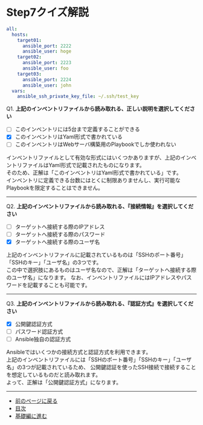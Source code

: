 # Step7クイズ解説

```yaml
all:
  hosts:
    target01:
      ansible_port: 2222
      ansible_user: hoge
    target02:
      ansible_port: 2223
      ansible_user: foo
    target03:
      ansible_port: 2224
      ansible_user: john
  vars:
    ansible_ssh_private_key_file: ~/.ssh/test_key

```

Q1. **上記のインベントリファイルから読み取れる、正しい説明を選択してください**

- [ ] このインベントリには5台まで定義することができる
- [x] このインベントリはYaml形式で書かれている
- [ ] このインベントリはWebサーバ構築用のPlaybookでしか使われない

インベントリファイルとして有効な形式にはいくつかありますが、上記のインベントリファイルはYaml形式で記載されたものになります。  
そのため、正解は「このインベントリはYaml形式で書かれている」です。  
インベントリに定義できる台数にはとくに制限ありませんし、実行可能なPlaybookを限定することはできません。

---

Q2. **上記のインベントリファイルから読み取れる、『接続情報』を選択してください**

- [ ] ターゲットへ接続する際のIPアドレス
- [ ] ターゲットへ接続する際のパスワード
- [x] ターゲットへ接続する際のユーザ名

上記のインベントリファイルに記載されているものは「SSHのポート番号」「SSHのキー」「ユーザ名」の3つです。  
この中で選択肢にあるものはユーザ名なので、正解は「ターゲットへ接続する際のユーザ名」になります。
なお、インベントリファイルにはIPアドレスやパスワードを記載することも可能です。

---

Q3. **上記のインベントリファイルから読み取れる、『認証方式』を選択してください**

- [x] 公開鍵認証方式
- [ ] パスワード認証方式
- [ ] Ansible独自の認証方式

Ansibleではいくつかの接続方式と認証方式を利用できます。  
上記のインベントリファイルには「SSHのポート番号」「SSHのキー」「ユーザ名」の3つが記載されているため、
公開鍵認証を使ったSSH接続で接続することを想定しているものだと読み取れます。  
よって、正解は「公開鍵認証方式」になります。

---

- [前のページに戻る](step6.md)
- [目次](README.md)
- [基礎編に進む](../02_basic/README.md)
